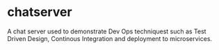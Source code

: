 # chatserver

A chat server used to demonstrate Dev Ops techniquest such as Test Driven Design, Continous Integration and deployment to microservices.
